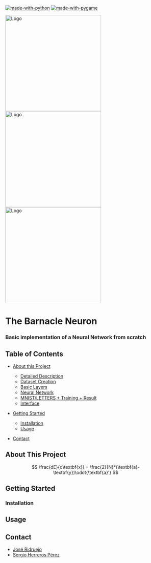 [![made-with-python](https://img.shields.io/badge/Made%20with-Python-informational?style=flat-square)](https://www.python.org/)
[![made-with-pygame](https://img.shields.io/badge/Made%20with-Pygame-informational?style=flat-square)](https://www.pygame.org/news)


<span>
    <img src="https://media.istockphoto.com/id/481744887/es/vector/bernacle-de-historieta.jpg?s=612x612&w=0&k=20&c=B6CLMDs_ELFGzMQTYQ73P9xVe_XvFIe--j27TeAeZ28=" alt="Logo" height="300px">
</span>
<span>
    <img src="https://upload.wikimedia.org/wikipedia/commons/3/3d/Neural_network.svg" alt="Logo" height="300px">
</span>
<span>
    <img src="https://static.wikia.nocookie.net/doblaje/images/9/90/Chico_Percebe_imagen.png/revision/latest?cb=20220918180154&path-prefix=es" alt="Logo" height="300px">
</span>


# The Barnacle Neuron
### Basic implementation of a Neural Network from scratch

## Table of Contents

- [About this Project](#about-this-project)
    - [Detailed Description](#detailed-description)
    - [Dataset Creation](#dataset-creation)
    - [Basic Layers](#basic-layers)
    - [Neural Network](#neural-network)
    - [MNIST/LETTERS + Training + Result](#entrenamiento)
    - [Interface](#interfaz-grafica)

- [Getting Started](#getting-started)
    - [Installation](#installation)
    - [Usage](#usage)

- [Contact](#contact)

## About This Project

<!-- Latex equation -->
$$ \frac{dE}{d\textbf{x}} = \frac{2}{N}*(\textbf{a}-\textbf{y})\odot{\textbf{a}'} $$

## Getting Started

### Installation

## Usage


## Contact

- [José Ridruejo][email-pepe]
- [Sergio Herreros Pérez][email-gomi]


[email-gomi]: mailto:gomimaster1@gmail.com
[email-pepe]: mailto:pepert03@gmail.com